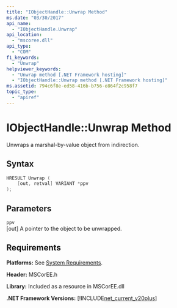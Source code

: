```yaml
---
title: "IObjectHandle::Unwrap Method"
ms.date: "03/30/2017"
api_name: 
  - "IObjectHandle.Unwrap"
api_location: 
  - "mscoree.dll"
api_type: 
  - "COM"
f1_keywords: 
  - "Unwrap"
helpviewer_keywords: 
  - "Unwrap method [.NET Framework hosting]"
  - "IObjectHandle::Unwrap method [.NET Framework hosting]"
ms.assetid: 794c6f8e-ed58-416b-b756-e864f2c958f7
topic_type: 
  - "apiref"
---
```

# IObjectHandle::Unwrap Method
Unwraps a marshal-by-value object from indirection.  
  
## Syntax  
  
```cpp  
HRESULT Unwrap (  
    [out, retval] VARIANT *ppv  
);  
```  
  
## Parameters  
 `ppv`  
 [out] A pointer to the object to be unwrapped.  
  
## Requirements  
 **Platforms:** See [System Requirements](../../get-started/system-requirements.md).  
  
 **Header:** MSCorEE.h  
  
 **Library:** Included as a resource in MSCorEE.dll  
  
 **.NET Framework Versions:** [!INCLUDE[net_current_v20plus](../../../../includes/net-current-v20plus-md.md)]  
